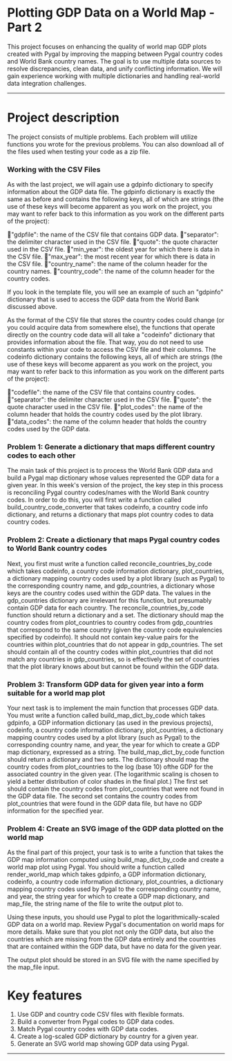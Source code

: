 # Plotting GDP Data on a World Map - Part 2

This project focuses on enhancing the quality of world map GDP plots created with Pygal by improving the mapping between Pygal country codes and World Bank country
names. The goal is to use multiple data sources to resolve discrepancies, clean data, and unify conflicting information. We will gain experience working with
multiple dictionaries and handling real-world data integration challenges.

------

# Project description

The project consists of multiple problems. Each problem will utilize functions you wrote for the previous problems. You can also download all of the files used when testing your code as a zip file.

### Working with the CSV Files
As with the last project, we will again use a gdpinfo dictionary to specify information about the GDP data file. The gdpinfo dictionary is exactly the same as before and contains the following keys, all of which are strings (the use of these keys will become apparent as you work on the project, you may want to refer back to this information as you work on the different parts of the project):

🔹"gdpfile": the name of the CSV file that contains GDP data.
🔹"separator": the delimiter character used in the CSV file.
🔹"quote": the quote character used in the CSV file.
🔹"min_year": the oldest year for which there is data in the CSV file.
🔹"max_year": the most recent year for which there is data in the CSV file.
🔹"country_name": the name of the column header for the country names.
🔹"country_code": the name of the column header for the country codes.

If you look in the template file, you will see an example of such an "gdpinfo" dictionary that is used to access the GDP data from the World Bank discussed above.

As the format of the CSV file that stores the country codes could change (or you could acquire data from somewhere else), the functions that operate directly on the country code data will all take a "codeinfo" dictionary that provides information about the file. That way, you do not need to use constants within your code to access the CSV file and their columns. The codeinfo dictionary contains the following keys, all of which are strings (the use of these keys will become apparent as you work on the project, you may want to refer back to this information as you work on the different parts of the project):

🔹"codefile": the name of the CSV file that contains country codes.
🔹"separator": the delimiter character used in the CSV file.
🔹"quote": the quote character used in the CSV file.
🔹"plot_codes": the name of the column header that holds the country codes used by the plot library.
🔹"data_codes": the name of the column header that holds the country codes used by the GDP data.

### Problem 1: Generate a dictionary that maps different country codes to each other
The main task of this project is to process the World Bank GDP data and build a Pygal map dictionary whose values represented the GDP data for a given year. In this week's version of the project, the key step in this process is reconciling Pygal country codes/names with the World Bank country codes. In order to do this, you will first write a function called build_country_code_converter that takes codeinfo, a country code info dictionary, and returns a dictionary that maps plot country codes to data country codes.

### Problem 2: Create a dictionary that maps Pygal country codes to World Bank country codes
Next, you first must write a function called reconcile_countries_by_code which takes codeinfo, a country code information dictionary, plot_countries, a dictionary mapping country codes used by a plot library (such as Pygal) to the corresponding country name, and gdp_countries, a dictionary whose keys are the country codes used within the GDP data. The values in the gdp_countries dictionary are irrelevant for this function, but presumably contain GDP data for each country. The 
reconcile_countries_by_code function should return a dictionary and a set. The dictionary should map the country codes from plot_countries to country codes from 
gdp_countries that correspond to the same country (given the country code equivalencies specified by codeinfo). It should not contain key-value pairs for the countries within plot_countries that do not appear in gdp_countries. The set should contain all of the country codes within plot_countries that did not match any countries in gdp_countries, so is effectively the set of countries that the plot library knows about but cannot be found within the GDP data.

### Problem 3: Transform GDP data for given year into a form suitable for a world map plot
Your next task is to implement the main function that processes GDP data. You must write a function called build_map_dict_by_code which takes gdpinfo, a GDP information dictionary (as used in the previous projects), codeinfo, a country code information dictionary, plot_countries, a dictionary mapping country codes used by a plot library (such as Pygal) to the corresponding country name, and year, the year for which to create a GDP map dictionary, expressed as a string. The 
build_map_dict_by_code function should return a dictionary and two sets. The dictionary should map the country codes from plot_countries to the log (base 10) ofthe GDP for the associated country in the given year. (The logarithmic scaling is chosen to yield a better distribution of color shades in the final plot.) The first set should contain the country codes from plot_countries that were not found in the GDP data file. The second set contains the country codes from plot_countries that were found in the GDP data file, but have no GDP information for the specified year.

### Problem 4: Create an SVG image of the GDP data plotted on the world map
As the final part of this project, your task is to write a function that takes the GDP map information computed using build_map_dict_by_code and create a world map plot using Pygal. You should write a function called render_world_map which takes gdpinfo, a GDP information dictionary, codeinfo, a country code information dictionary, plot_countries, a dictionary mapping country codes used by Pygal to the corresponding country name, and year, the string year for which to create a GDP map dictionary, and map_file, the string name of the file to write the output plot to.

Using these inputs, you should use Pygal to plot the logarithmically-scaled GDP data on a world map. Review Pygal's documentation on world maps for more details. Make sure that you plot not only the GDP data, but also the countries which are missing from the GDP data entirely and the countries that are contained within the GDP data, but have no data for the given year.

The output plot should be stored in an SVG file with the name specified by the map_file input.

# Key features

1. Use GDP and country code CSV files with flexible formats.
2. Build a converter from Pygal codes to GDP data codes.
3. Match Pygal country codes with GDP data codes.
4. Create a log-scaled GDP dictionary by country for a given year.
5. Generate an SVG world map showing GDP data using Pygal.


------------





